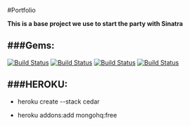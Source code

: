 #Portfolio

**This is a base project we use to start the party with Sinatra**

###Gems:
-----
[![Build Status](https://img.shields.io/badge/sinatra-run-green.svg)](http://www.sinatrarb.com/)
[![Build Status](https://img.shields.io/badge/RSpec-run-green.svg)](http://rspec.info/)
[![Build Status](https://img.shields.io/badge/HAML-run-green.svg)](http://haml.info/)
[![Build Status](https://img.shields.io/badge/SASS-run-green.svg)](http://sass-lang.com/)


###HEROKU:
-------
- heroku create --stack cedar

- heroku addons:add mongohq:free

